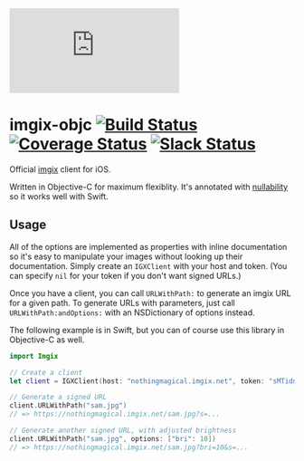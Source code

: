 ![imgix logo](https://assets.imgix.net/imgix-logo-web-2014.pdf?page=2&fm=png&w=200&h=200)

# imgix-objc [![Build Status](https://travis-ci.org/imgix/imgix-objc.svg?branch=master)](https://travis-ci.org/imgix/imgix-objc) [![Coverage Status](https://coveralls.io/repos/soffes/imgix-objc/badge.svg?branch=master)](https://coveralls.io/r/soffes/imgix-objc?branch=master) [![Slack Status](http://slack.imgix.com/badge.svg)](http://slack.imgix.com)

Official [imgix](http://imgix.com) client for iOS.

Written in Objective-C for maximum flexiblity. It's annotated with [nullability](https://developer.apple.com/swift/blog/?id=25) so it works well with Swift.


## Usage

All of the options are implemented as properties with inline documentation so it's easy to manipulate your images without looking up their documentation. Simply create an `IGXClient` with your host and token. (You can specify `nil` for  your token if you don't want signed URLs.)

Once you have a client, you can call `URLWithPath:` to generate an imgix URL for a given path. To generate URLs with parameters, just call `URLWithPath:andOptions:` with an NSDictionary of options instead.

The following example is in Swift, but you can of course use this library in Objective-C as well.

``` swift
import Imgix

// Create a client
let client = IGXClient(host: "nothingmagical.imgix.net", token: "sMTidnYXXg9NB4qh")

// Generate a signed URL
client.URLWithPath("sam.jpg")
// => https://nothingmagical.imgix.net/sam.jpg?s=...

// Generate another signed URL, with adjusted brightness
client.URLWithPath("sam.jpg", options: ["bri": 10])
// => https://nothingmagical.imgix.net/sam.jpg?bri=10&s=...
```
